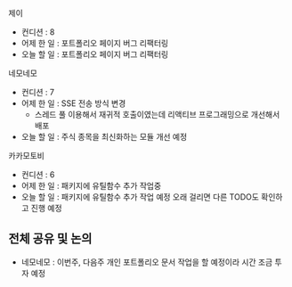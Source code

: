 
제이
- 컨디션 : 8
- 어제 한 일 : 포트폴리오 페이지 버그 리팩터링 
- 오늘 할 일 : 포트폴리오 페이지 버그 리팩터링 

네모네모
- 컨디션 : 7
- 어제 한 일 : SSE 전송 방식 변경
	- 스레드 풀 이용해서 재귀적 호출이였는데 리액티브 프로그래밍으로 개선해서 배포
- 오늘 할 일 : 주식 종목을 최신화하는 모듈 개선 예정

카카모토비
- 컨디션 : 6
- 어제 한 일 : 패키지에 유틸함수 추가 작업중
- 오늘 할 일 : 패키지에 유틸함수 추가 작업 예정 오래 걸리면 다른 TODO도 확인하고 진행 예정

## 전체 공유 및 논의
- 네모네모 : 이번주, 다음주 개인 포트폴리오 문서 작업을 할 예정이라 시간 조금 투자 예정
